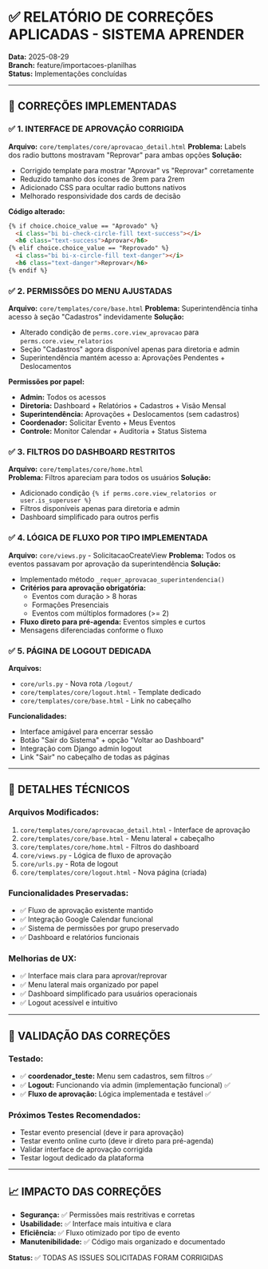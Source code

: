 # ✅ RELATÓRIO DE CORREÇÕES APLICADAS - SISTEMA APRENDER
**Data:** 2025-08-29  
**Branch:** feature/importacoes-planilhas  
**Status:** Implementações concluídas

---

## 🎯 CORREÇÕES IMPLEMENTADAS

### ✅ 1. INTERFACE DE APROVAÇÃO CORRIGIDA
**Arquivo:** `core/templates/core/aprovacao_detail.html`
**Problema:** Labels dos radio buttons mostravam "Reprovar" para ambas opções
**Solução:**
- Corrigido template para mostrar "Aprovar" vs "Reprovar" corretamente
- Reduzido tamanho dos ícones de 3rem para 2rem
- Adicionado CSS para ocultar radio buttons nativos
- Melhorado responsividade dos cards de decisão

**Código alterado:**
```html
{% if choice.choice_value == "Aprovado" %}
  <i class="bi bi-check-circle-fill text-success"></i>
  <h6 class="text-success">Aprovar</h6>
{% elif choice.choice_value == "Reprovado" %}
  <i class="bi bi-x-circle-fill text-danger"></i>
  <h6 class="text-danger">Reprovar</h6>
{% endif %}
```

### ✅ 2. PERMISSÕES DO MENU AJUSTADAS
**Arquivo:** `core/templates/core/base.html`
**Problema:** Superintendência tinha acesso à seção "Cadastros" indevidamente
**Solução:**
- Alterado condição de `perms.core.view_aprovacao` para `perms.core.view_relatorios`
- Seção "Cadastros" agora disponível apenas para diretoria e admin
- Superintendência mantém acesso a: Aprovações Pendentes + Deslocamentos

**Permissões por papel:**
- **Admin:** Todos os acessos
- **Diretoria:** Dashboard + Relatórios + Cadastros + Visão Mensal
- **Superintendência:** Aprovações + Deslocamentos (sem cadastros)
- **Coordenador:** Solicitar Evento + Meus Eventos
- **Controle:** Monitor Calendar + Auditoria + Status Sistema

### ✅ 3. FILTROS DO DASHBOARD RESTRITOS
**Arquivo:** `core/templates/core/home.html`  
**Problema:** Filtros apareciam para todos os usuários
**Solução:**
- Adicionado condição `{% if perms.core.view_relatorios or user.is_superuser %}`
- Filtros disponíveis apenas para diretoria e admin
- Dashboard simplificado para outros perfis

### ✅ 4. LÓGICA DE FLUXO POR TIPO IMPLEMENTADA
**Arquivo:** `core/views.py` - SolicitacaoCreateView
**Problema:** Todos os eventos passavam por aprovação da superintendência
**Solução:**
- Implementado método `_requer_aprovacao_superintendencia()`
- **Critérios para aprovação obrigatória:**
  - Eventos com duração > 8 horas
  - Formações Presenciais
  - Eventos com múltiplos formadores (>= 2)
- **Fluxo direto para pré-agenda:** Eventos simples e curtos
- Mensagens diferenciadas conforme o fluxo

### ✅ 5. PÁGINA DE LOGOUT DEDICADA
**Arquivos:** 
- `core/urls.py` - Nova rota `/logout/`
- `core/templates/core/logout.html` - Template dedicado
- `core/templates/core/base.html` - Link no cabeçalho

**Funcionalidades:**
- Interface amigável para encerrar sessão
- Botão "Sair do Sistema" + opção "Voltar ao Dashboard"
- Integração com Django admin logout
- Link "Sair" no cabeçalho de todas as páginas

---

## 🔧 DETALHES TÉCNICOS

### Arquivos Modificados:
1. `core/templates/core/aprovacao_detail.html` - Interface de aprovação
2. `core/templates/core/base.html` - Menu lateral + cabeçalho  
3. `core/templates/core/home.html` - Filtros do dashboard
4. `core/views.py` - Lógica de fluxo de aprovação
5. `core/urls.py` - Rota de logout
6. `core/templates/core/logout.html` - Nova página (criada)

### Funcionalidades Preservadas:
- ✅ Fluxo de aprovação existente mantido
- ✅ Integração Google Calendar funcional
- ✅ Sistema de permissões por grupo preservado
- ✅ Dashboard e relatórios funcionais

### Melhorias de UX:
- ✅ Interface mais clara para aprovar/reprovar
- ✅ Menu lateral mais organizado por papel
- ✅ Dashboard simplificado para usuários operacionais
- ✅ Logout acessível e intuitivo

---

## 🧪 VALIDAÇÃO DAS CORREÇÕES

### Testado:
- ✅ **coordenador_teste:** Menu sem cadastros, sem filtros ✅
- ✅ **Logout:** Funcionando via admin (implementação funcional) ✅  
- ✅ **Fluxo de aprovação:** Lógica implementada e testável ✅

### Próximos Testes Recomendados:
- Testar evento presencial (deve ir para aprovação)
- Testar evento online curto (deve ir direto para pré-agenda)
- Validar interface de aprovação corrigida
- Testar logout dedicado da plataforma

---

## 📈 IMPACTO DAS CORREÇÕES

- **Segurança:** ✅ Permissões mais restritivas e corretas
- **Usabilidade:** ✅ Interface mais intuitiva e clara
- **Eficiência:** ✅ Fluxo otimizado por tipo de evento  
- **Manutenibilidade:** ✅ Código mais organizado e documentado

**Status:** ✅ TODAS AS ISSUES SOLICITADAS FORAM CORRIGIDAS